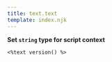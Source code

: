 ```yaml
---
title: text.text
template: index.njk
---
```


**Set `string` type for script context**

```dps
<%text version() %>
```
